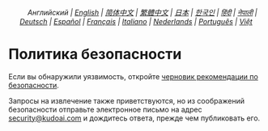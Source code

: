 <div align="center">
    <h6>
        <a href="./"><img height=15 style="margin: 0 3px -2px" src="https://raw.githubusercontent.com/KudoAI/chatgpt.js/6fa1659feadaf70853996dc7d7f6e1ab5a1e6301/media/images/icons/earth-americas.svg"></a>
        Английский |
        <a href="../../SECURITY.md">English</a> |
        <a href="../zh-cn/SECURITY.md">简体中文</a> |
        <a href="../zh-tw/SECURITY.md">繁體中文</a> |
        <a href="../ja/SECURITY.md">日本</a> |
        <a href="../ko/SECURITY.md">한국인</a> |
        <a href="../hi/SECURITY.md">हिंदी</a> |
        <a href="../ne/SECURITY.md">नेपाली</a> |
        <a href="../de/SECURITY.md">Deutsch</a> |
        <a href="../es/SECURITY.md">Español</a> |
        <a href="../fr/SECURITY.md">Français</a> |
        <a href="../it/SECURITY.md">Italiano</a> |
        <a href="../nl/SECURITY.md">Nederlands</a> |
        <a href="../pt/SECURITY.md">Português</a> |
        <a href="../vi/SECURITY.md">Việt</a>
    </h6>
</div>

# Политика безопасности

Если вы обнаружили уязвимость, откройте [черновик рекомендации по безопасности](https://github.com/KudoAI/chatgpt.js/security/advisories/new).

Запросы на извлечение также приветствуются, но из соображений безопасности отправьте электронное письмо на адрес <security@kudoai.com> и дождитесь ответа, прежде чем публиковать его.
